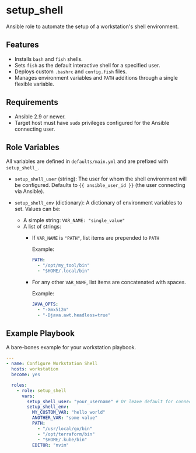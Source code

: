 # setup_shell

Ansible role to automate the setup of a workstation's shell environment.

## Features

* Installs `bash` and `fish` shells.
* Sets `fish` as the default interactive shell for a specified user.
* Deploys custom `.bashrc` and `config.fish` files.
* Manages environment variables and `PATH` additions through a single flexible
  variable.

## Requirements

* Ansible 2.9 or newer.
* Target host must have `sudo` privileges configured for the Ansible connecting
  user.

## Role Variables

All variables are defined in `defaults/main.yml` and are prefixed with
`setup_shell_`.

* `setup_shell_user` (string):
  The user for whom the shell environment will be configured.
  Defaults to `{{ ansible_user_id }}` (the user connecting via Ansible).

* `setup_shell_env` (dictionary):
  A dictionary of environment variables to set.
  Values can be:
    * A simple string: `VAR_NAME: "single_value"`
    * A list of strings:
      * If `VAR_NAME` is `"PATH"`, list items are prepended to `PATH`

        Example:
        ```yaml
        PATH:
          - "/opt/my_tool/bin"
          - "$HOME/.local/bin"
        ```
      * For any other `VAR_NAME`, list items are concatenated with spaces.
        
        Example:
        ```yaml
        JAVA_OPTS:
          - "-Xmx512m"
          - "-Djava.awt.headless=true"
        ```

## Example Playbook

A bare-bones example for your workstation playbook.

```yaml
---
- name: Configure Workstation Shell
  hosts: workstation
  become: yes

  roles:
    - role: setup_shell
      vars:
        setup_shell_user: "your_username" # Or leave default for connecting user
        setup_shell_env:
          MY_CUSTOM_VAR: "hello world"
          ANOTHER_VAR: "some value"
          PATH:
            - "/usr/local/go/bin"
            - "/opt/terraform/bin"
            - "$HOME/.kube/bin"
          EDITOR: "nvim"
```


